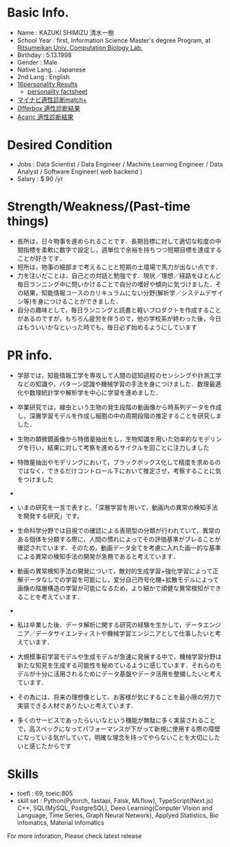 # Basic Info.
- Name : KAZUKI SHIMIZU 清水一樹
- School Year : first, Information Science Master's degree Program, at [Ritsumeikan Univ.](https://en.ritsumei.ac.jp/)[ Computation Biology Lab.](http://www.cb.is.ritsumei.ac.jp/)
- Birthday : 5.13.1998 
- Gender : Male
- Native Lang. : Japanese
- 2nd Lang : English
- [16personality Results](https://www.16personalities.com/profiles/c49204f874449)
  - [personality factsheet](https://www.16personalities.com/static/factsheets/Commander%20(Assertive)%20(Male).pdf) 
- [マイナビ適性診断match+](https://github.com/Kazuki-Shimizu513/kazuki.github.io/blob/main/PersonalityQuestions/R14778908.pdf)
- [Offerbox 適性診断結果](https://github.com/Kazuki-Shimizu513/kazuki.github.io/blob/main/PersonalityQuestions/OfferboxPersonalityResult.md)
- [Acaric 適性診断結果](https://github.com/Kazuki-Shimizu513/kazuki.github.io/blob/main/PersonalityQuestions/AcarikuPersonalityTestResult.md)

# Desired Condition
- Jobs : Data Scientist / Data Engineer / Machine Learning Engineer / Data Analyst / Software Engineer( web backend )
- Salary : $ 90 /yr


# Strength/Weakness/(Past-time things)
- 長所は，日々物事を進められることです．長期目標に対して適切な粒度の中間指標を柔軟に数字で設定し，週単位で余裕を持ちつつ短期目標を達成することが好きです．
- 短所は，物事の細部まで考えることと短期の土壇場で馬力が出ない点です．
- 力を注いだことは，自己との対話と勉強です．現状／理想／経路をほとんど毎日ランニング中に問いかけることで自分の嗜好や傾向に気づけました．その結果，知能情報コースのカリキュラムにない分野(解析学／システムデザイン等)を身につけることができました．
- 自分の趣味として，毎日ランニングと読書と軽いプロダクトを作成することがあるのですが，もちろん疲労を伴うので，他の学校系が終わった後，今日はもういいかなといった時でも，毎日必ず始めるようにしています


# PR info.
- 学部では，知能情報工学を専攻して人間の認知過程のセンシングや計測工学などの知識や，パターン認識や機械学習の手法を身につけました．数理最適化や数理統計学や解析学を中心に学習を進めました．
- 卒業研究では，線虫という生物の発生段階の動画像から時系列データを作成し，深層学習モデルを作成し細胞の中の周期段階の推定することを研究しました．
- 生物の顕微鏡画像から特徴量抽出をし，生物知識を用いた効率的なモデリングを行い，結果に対して考察を進めるサイクルを回ことに注力しました
- 特徴量抽出やモデリングにおいて，ブラックボックス化して精度を求めるのではなく，できるだけコントロール下において推定させ，考察することに気をつけました

-
- いまの研究を一言で表すと、「深層学習を用いて，動画内の異常の検知手法を開発する研究」です。
- 生命科学分野では目視での確認による表現型の分類が行われていて，異常のある個体を分類する際に，人間の慣れによってその評価基準がブレることが確認されています．そのため，動画データ全てを考慮に入れた画一的な基準による異常の検知手法の開発が急務であると考えています．
- 動画の異常検知手法の開発について，敵対的生成学習+強化学習によって正解データなしでの学習を可能にし，変分自己符号化機+拡散モデルによって画像の階層構造の学習が可能になるため，より細かで頑健な異常検知ができることを考えています．

-
- 私は卒業した後、データ解析に関する研究の経験を生かして，データエンジニア／データサイエンティストや機械学習エンジニアとして仕事したいと考えています．
- 大規模事前学習モデルや生成モデルが急速に発展する中で，機械学習分野は新たな知見を生成する可能性を秘めているように感じています．それらのモデルが十分に活用されるためにデータ基盤やデータ活用を整備したいと考えています．
- その為には、将来の理想像として、お客様が気にすることを最小限の労力で実装できる人材でありたいと考えています．
- 多くのサービスであったらいいなという機能が無駄に多く実装されることで，高スペックになってパフォーマンスが下がって新規に使用する際の障壁になっている気がしていて，明確な理念を持ってやらないことを大切にしたいと感じたからです


# Skills
- toefl : 69, toeic:805
- skill set : Python(Pytorch, fastapi, Falsk, MLflow), TypeScript(Next.js) C++, SQL(MySQL, PostgreSQL), Deeo Learning(Conputer VIsion and Language, Time Series, Graph Neural Network), Applyed Statistics, Bio infomatics, Material Infomatics


For more inforation, Please check latest release


